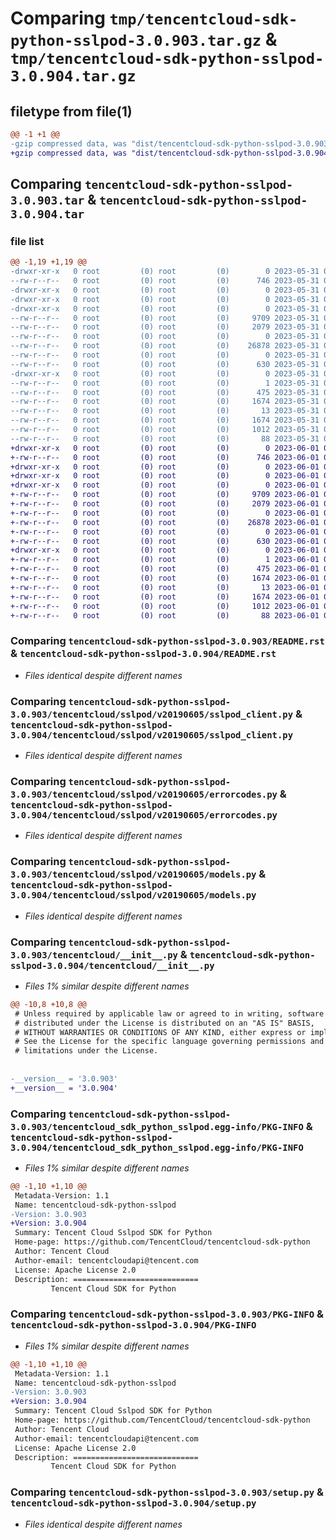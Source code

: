 # Comparing `tmp/tencentcloud-sdk-python-sslpod-3.0.903.tar.gz` & `tmp/tencentcloud-sdk-python-sslpod-3.0.904.tar.gz`

## filetype from file(1)

```diff
@@ -1 +1 @@
-gzip compressed data, was "dist/tencentcloud-sdk-python-sslpod-3.0.903.tar", last modified: Wed May 31 02:19:42 2023, max compression
+gzip compressed data, was "dist/tencentcloud-sdk-python-sslpod-3.0.904.tar", last modified: Thu Jun  1 02:45:27 2023, max compression
```

## Comparing `tencentcloud-sdk-python-sslpod-3.0.903.tar` & `tencentcloud-sdk-python-sslpod-3.0.904.tar`

### file list

```diff
@@ -1,19 +1,19 @@
-drwxr-xr-x   0 root         (0) root         (0)        0 2023-05-31 02:19:42.000000 tencentcloud-sdk-python-sslpod-3.0.903/
--rw-r--r--   0 root         (0) root         (0)      746 2023-05-31 02:19:42.000000 tencentcloud-sdk-python-sslpod-3.0.903/README.rst
-drwxr-xr-x   0 root         (0) root         (0)        0 2023-05-31 02:19:42.000000 tencentcloud-sdk-python-sslpod-3.0.903/tencentcloud/
-drwxr-xr-x   0 root         (0) root         (0)        0 2023-05-31 02:19:42.000000 tencentcloud-sdk-python-sslpod-3.0.903/tencentcloud/sslpod/
-drwxr-xr-x   0 root         (0) root         (0)        0 2023-05-31 02:19:42.000000 tencentcloud-sdk-python-sslpod-3.0.903/tencentcloud/sslpod/v20190605/
--rw-r--r--   0 root         (0) root         (0)     9709 2023-05-31 02:19:42.000000 tencentcloud-sdk-python-sslpod-3.0.903/tencentcloud/sslpod/v20190605/sslpod_client.py
--rw-r--r--   0 root         (0) root         (0)     2079 2023-05-31 02:19:42.000000 tencentcloud-sdk-python-sslpod-3.0.903/tencentcloud/sslpod/v20190605/errorcodes.py
--rw-r--r--   0 root         (0) root         (0)        0 2023-05-31 02:19:42.000000 tencentcloud-sdk-python-sslpod-3.0.903/tencentcloud/sslpod/v20190605/__init__.py
--rw-r--r--   0 root         (0) root         (0)    26878 2023-05-31 02:19:42.000000 tencentcloud-sdk-python-sslpod-3.0.903/tencentcloud/sslpod/v20190605/models.py
--rw-r--r--   0 root         (0) root         (0)        0 2023-05-31 02:19:42.000000 tencentcloud-sdk-python-sslpod-3.0.903/tencentcloud/sslpod/__init__.py
--rw-r--r--   0 root         (0) root         (0)      630 2023-05-31 02:19:42.000000 tencentcloud-sdk-python-sslpod-3.0.903/tencentcloud/__init__.py
-drwxr-xr-x   0 root         (0) root         (0)        0 2023-05-31 02:19:42.000000 tencentcloud-sdk-python-sslpod-3.0.903/tencentcloud_sdk_python_sslpod.egg-info/
--rw-r--r--   0 root         (0) root         (0)        1 2023-05-31 02:19:42.000000 tencentcloud-sdk-python-sslpod-3.0.903/tencentcloud_sdk_python_sslpod.egg-info/dependency_links.txt
--rw-r--r--   0 root         (0) root         (0)      475 2023-05-31 02:19:42.000000 tencentcloud-sdk-python-sslpod-3.0.903/tencentcloud_sdk_python_sslpod.egg-info/SOURCES.txt
--rw-r--r--   0 root         (0) root         (0)     1674 2023-05-31 02:19:42.000000 tencentcloud-sdk-python-sslpod-3.0.903/tencentcloud_sdk_python_sslpod.egg-info/PKG-INFO
--rw-r--r--   0 root         (0) root         (0)       13 2023-05-31 02:19:42.000000 tencentcloud-sdk-python-sslpod-3.0.903/tencentcloud_sdk_python_sslpod.egg-info/top_level.txt
--rw-r--r--   0 root         (0) root         (0)     1674 2023-05-31 02:19:42.000000 tencentcloud-sdk-python-sslpod-3.0.903/PKG-INFO
--rw-r--r--   0 root         (0) root         (0)     1012 2023-05-31 02:19:42.000000 tencentcloud-sdk-python-sslpod-3.0.903/setup.py
--rw-r--r--   0 root         (0) root         (0)       88 2023-05-31 02:19:42.000000 tencentcloud-sdk-python-sslpod-3.0.903/setup.cfg
+drwxr-xr-x   0 root         (0) root         (0)        0 2023-06-01 02:45:27.000000 tencentcloud-sdk-python-sslpod-3.0.904/
+-rw-r--r--   0 root         (0) root         (0)      746 2023-06-01 02:45:27.000000 tencentcloud-sdk-python-sslpod-3.0.904/README.rst
+drwxr-xr-x   0 root         (0) root         (0)        0 2023-06-01 02:45:27.000000 tencentcloud-sdk-python-sslpod-3.0.904/tencentcloud/
+drwxr-xr-x   0 root         (0) root         (0)        0 2023-06-01 02:45:27.000000 tencentcloud-sdk-python-sslpod-3.0.904/tencentcloud/sslpod/
+drwxr-xr-x   0 root         (0) root         (0)        0 2023-06-01 02:45:27.000000 tencentcloud-sdk-python-sslpod-3.0.904/tencentcloud/sslpod/v20190605/
+-rw-r--r--   0 root         (0) root         (0)     9709 2023-06-01 02:45:27.000000 tencentcloud-sdk-python-sslpod-3.0.904/tencentcloud/sslpod/v20190605/sslpod_client.py
+-rw-r--r--   0 root         (0) root         (0)     2079 2023-06-01 02:45:27.000000 tencentcloud-sdk-python-sslpod-3.0.904/tencentcloud/sslpod/v20190605/errorcodes.py
+-rw-r--r--   0 root         (0) root         (0)        0 2023-06-01 02:45:27.000000 tencentcloud-sdk-python-sslpod-3.0.904/tencentcloud/sslpod/v20190605/__init__.py
+-rw-r--r--   0 root         (0) root         (0)    26878 2023-06-01 02:45:27.000000 tencentcloud-sdk-python-sslpod-3.0.904/tencentcloud/sslpod/v20190605/models.py
+-rw-r--r--   0 root         (0) root         (0)        0 2023-06-01 02:45:27.000000 tencentcloud-sdk-python-sslpod-3.0.904/tencentcloud/sslpod/__init__.py
+-rw-r--r--   0 root         (0) root         (0)      630 2023-06-01 02:45:27.000000 tencentcloud-sdk-python-sslpod-3.0.904/tencentcloud/__init__.py
+drwxr-xr-x   0 root         (0) root         (0)        0 2023-06-01 02:45:27.000000 tencentcloud-sdk-python-sslpod-3.0.904/tencentcloud_sdk_python_sslpod.egg-info/
+-rw-r--r--   0 root         (0) root         (0)        1 2023-06-01 02:45:27.000000 tencentcloud-sdk-python-sslpod-3.0.904/tencentcloud_sdk_python_sslpod.egg-info/dependency_links.txt
+-rw-r--r--   0 root         (0) root         (0)      475 2023-06-01 02:45:27.000000 tencentcloud-sdk-python-sslpod-3.0.904/tencentcloud_sdk_python_sslpod.egg-info/SOURCES.txt
+-rw-r--r--   0 root         (0) root         (0)     1674 2023-06-01 02:45:27.000000 tencentcloud-sdk-python-sslpod-3.0.904/tencentcloud_sdk_python_sslpod.egg-info/PKG-INFO
+-rw-r--r--   0 root         (0) root         (0)       13 2023-06-01 02:45:27.000000 tencentcloud-sdk-python-sslpod-3.0.904/tencentcloud_sdk_python_sslpod.egg-info/top_level.txt
+-rw-r--r--   0 root         (0) root         (0)     1674 2023-06-01 02:45:27.000000 tencentcloud-sdk-python-sslpod-3.0.904/PKG-INFO
+-rw-r--r--   0 root         (0) root         (0)     1012 2023-06-01 02:45:27.000000 tencentcloud-sdk-python-sslpod-3.0.904/setup.py
+-rw-r--r--   0 root         (0) root         (0)       88 2023-06-01 02:45:27.000000 tencentcloud-sdk-python-sslpod-3.0.904/setup.cfg
```

### Comparing `tencentcloud-sdk-python-sslpod-3.0.903/README.rst` & `tencentcloud-sdk-python-sslpod-3.0.904/README.rst`

 * *Files identical despite different names*

### Comparing `tencentcloud-sdk-python-sslpod-3.0.903/tencentcloud/sslpod/v20190605/sslpod_client.py` & `tencentcloud-sdk-python-sslpod-3.0.904/tencentcloud/sslpod/v20190605/sslpod_client.py`

 * *Files identical despite different names*

### Comparing `tencentcloud-sdk-python-sslpod-3.0.903/tencentcloud/sslpod/v20190605/errorcodes.py` & `tencentcloud-sdk-python-sslpod-3.0.904/tencentcloud/sslpod/v20190605/errorcodes.py`

 * *Files identical despite different names*

### Comparing `tencentcloud-sdk-python-sslpod-3.0.903/tencentcloud/sslpod/v20190605/models.py` & `tencentcloud-sdk-python-sslpod-3.0.904/tencentcloud/sslpod/v20190605/models.py`

 * *Files identical despite different names*

### Comparing `tencentcloud-sdk-python-sslpod-3.0.903/tencentcloud/__init__.py` & `tencentcloud-sdk-python-sslpod-3.0.904/tencentcloud/__init__.py`

 * *Files 1% similar despite different names*

```diff
@@ -10,8 +10,8 @@
 # Unless required by applicable law or agreed to in writing, software
 # distributed under the License is distributed on an "AS IS" BASIS,
 # WITHOUT WARRANTIES OR CONDITIONS OF ANY KIND, either express or implied.
 # See the License for the specific language governing permissions and
 # limitations under the License.
 
 
-__version__ = '3.0.903'
+__version__ = '3.0.904'
```

### Comparing `tencentcloud-sdk-python-sslpod-3.0.903/tencentcloud_sdk_python_sslpod.egg-info/PKG-INFO` & `tencentcloud-sdk-python-sslpod-3.0.904/tencentcloud_sdk_python_sslpod.egg-info/PKG-INFO`

 * *Files 1% similar despite different names*

```diff
@@ -1,10 +1,10 @@
 Metadata-Version: 1.1
 Name: tencentcloud-sdk-python-sslpod
-Version: 3.0.903
+Version: 3.0.904
 Summary: Tencent Cloud Sslpod SDK for Python
 Home-page: https://github.com/TencentCloud/tencentcloud-sdk-python
 Author: Tencent Cloud
 Author-email: tencentcloudapi@tencent.com
 License: Apache License 2.0
 Description: ============================
         Tencent Cloud SDK for Python
```

### Comparing `tencentcloud-sdk-python-sslpod-3.0.903/PKG-INFO` & `tencentcloud-sdk-python-sslpod-3.0.904/PKG-INFO`

 * *Files 1% similar despite different names*

```diff
@@ -1,10 +1,10 @@
 Metadata-Version: 1.1
 Name: tencentcloud-sdk-python-sslpod
-Version: 3.0.903
+Version: 3.0.904
 Summary: Tencent Cloud Sslpod SDK for Python
 Home-page: https://github.com/TencentCloud/tencentcloud-sdk-python
 Author: Tencent Cloud
 Author-email: tencentcloudapi@tencent.com
 License: Apache License 2.0
 Description: ============================
         Tencent Cloud SDK for Python
```

### Comparing `tencentcloud-sdk-python-sslpod-3.0.903/setup.py` & `tencentcloud-sdk-python-sslpod-3.0.904/setup.py`

 * *Files identical despite different names*

